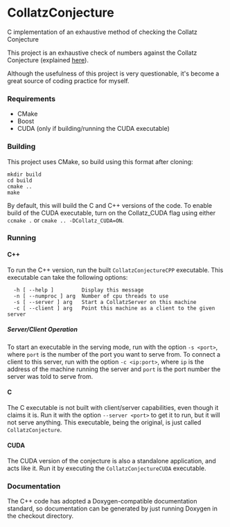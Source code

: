 # CollatzConjecture
C implementation of an exhaustive method of checking the Collatz Conjecture

This project is an exhaustive check of numbers against the Collatz Conjecture
(explained [here](https://youtu.be/5mFpVDpKX70)).

Although the usefulness of this project is very questionable, it's become a
great source of coding practice for myself.

### Requirements
* CMake
* Boost
* CUDA (only if building/running the CUDA executable)

### Building
This project uses CMake, so build using this format after cloning:
```
mkdir build
cd build
cmake ..
make
```

By default, this will build the C and C++ versions of the code. To enable build
of the CUDA executable, turn on the Collatz_CUDA flag using either `ccmake .`
or `cmake .. -DCollatz_CUDA=ON`.

### Running
#### C++
To run the C++ version, run the built `CollatzConjectureCPP` executable. This
executable can take the following options:
```
  -h [ --help ]         Display this message
  -n [ --numproc ] arg  Number of cpu threads to use
  -s [ --server ] arg   Start a CollatzServer on this machine
  -c [ --client ] arg   Point this machine as a client to the given server
```

##### Server/Client Operation
To start an executable in the serving mode, run with the option `-s <port>`,
where `port` is the number of the port you want to serve from. To connect a
client to this server, run with the option `-c <ip:port>`, where `ip` is the
address of the machine running the server and `port` is the port number the
server was told to serve from.

#### C
The C executable is not built with client/server capabilities, even though it
claims it is. Run it with the option `--server <port>` to get it to run, but
it will not serve anything. This executable, being the original, is just
called `CollatzConjecture`.

#### CUDA
The CUDA version of the conjecture is also a standalone application, and acts
like it. Run it by executing the `CollatzConjectureCUDA` executable.

### Documentation
The C++ code has adopted a Doxygen-compatible documentation standard, so
documentation can be generated by just running Doxygen in the checkout
directory.
